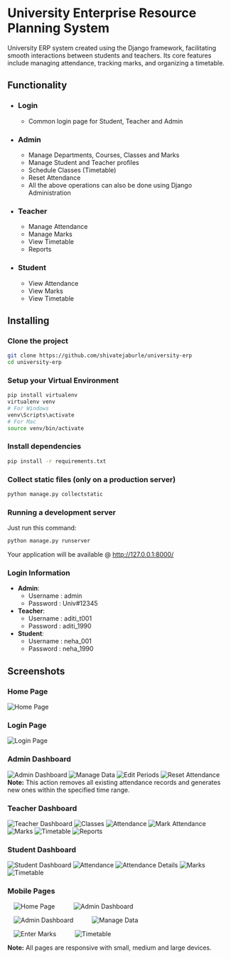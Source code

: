 # University Enterprise Resource Planning System
 University ERP system created using the Django framework, facilitating smooth interactions between students and teachers. Its core features include managing attendance, tracking marks, and organizing a timetable.

## Functionality
- ### Login
    - Common login page for Student, Teacher and Admin
- ### Admin
    - Manage Departments, Courses, Classes and Marks
    - Manage Student and Teacher profiles
    - Schedule Classes (Timetable)
    - Reset Attendance
    - All the above operations can also be done using Django Administration
- ### Teacher
    - Manage Attendance
    - Manage Marks
    - View Timetable
    - Reports
- ### Student
    - View Attendance
    - View Marks
    - View Timetable

## Installing
### Clone the project

```bash
git clone https://github.com/shivatejaburle/university-erp
cd university-erp
```

### Setup your Virtual Environment
```bash
pip install virtualenv
virtualenv venv
# For Windows
venv\Scripts\activate   
# For Mac
source venv/bin/activate 
```

### Install dependencies
```bash
pip install -r requirements.txt
```
### Collect static files (only on a production server)

```bash
python manage.py collectstatic
```

### Running a development server

Just run this command:

```bash
python manage.py runserver
```
Your application will be available @ http://127.0.0.1:8000/

### Login Information
- **Admin**: 
    - Username : admin
    - Password : Univ#12345
- **Teacher**: 
    - Username : aditi_t001
    - Password : aditi_1990
- **Student**: 
    - Username : neha_001
    - Password : neha_1990

## Screenshots
### Home Page
![Home Page](screenshots/Home-Page.jpg)
### Login Page
![Login Page](screenshots/Login-Page.jpg)
### Admin Dashboard
![Admin Dashboard](screenshots/A1-Admin-Home.jpg)
![Manage Data](screenshots/A2-Manage-Data.jpg)
![Edit Periods](screenshots/A3-Edit-Periods.jpg)
![Reset Attendance](screenshots/A4-Reset-Attendance.jpg)
    **Note:** This action removes all existing attendance records and generates new ones within the specified time range.
### Teacher Dashboard
![Teacher Dashboard](screenshots/T1-Teacher-Home.jpg)
![Classes](screenshots/T2-Classes.jpg)
![Attendance](screenshots/T3-Attendance.jpg)
![Mark Attendance](screenshots/T4-Mark-Attendance.jpg)
![Marks](screenshots/T5-Marks.jpg)
![Timetable](screenshots/T6-Timetable.jpg)
![Reports](screenshots/T7-Reports.jpg)
### Student Dashboard
![Student Dashboard](screenshots/S1-Student-Home.jpg)
![Attendance](screenshots/S2-Attendance.jpg)
![Attendance Details](screenshots/S3-Attendance-Details.jpg)
![Marks](screenshots/S4-Marks.jpg)
![Timetable](screenshots/S5-Timetable.jpg)
### Mobile Pages
&emsp;![Home Page](screenshots/M1-Home-Page.png)&emsp;&emsp;&emsp;![Admin Dashboard](screenshots/M2-Login.png)

&emsp;![Admin Dashboard](screenshots/M3-Admin-Dashboard.png)&emsp;&emsp;&emsp;![Manage Data](screenshots/M4-Manage-Data.png)

&emsp;![Enter Marks](screenshots/M5-Enter-Marks.png)&emsp;&emsp;&emsp;![Timetable](screenshots/M6-Timetable.png)

**Note:** All pages are responsive with small, medium and large devices.